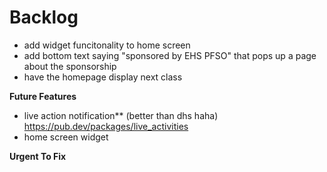 # Backlog 
- add widget funcitonality to home screen
- add bottom text saying "sponsored by EHS PFSO" that pops up a page about the sponsorship
- have the homepage display next class

**Future Features**
- live action notification** (better than dhs haha) https://pub.dev/packages/live_activities
- home screen widget


**Urgent To Fix**
